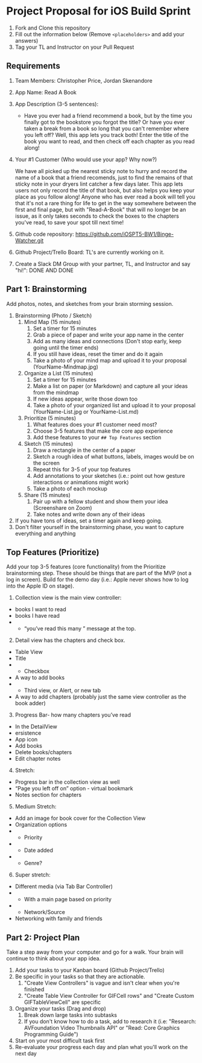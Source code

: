 # Project Proposal for iOS Build Sprint

1. Fork and Clone this repository
2. Fill out the information below (Remove `<placeholders>` and add your answers)
3. Tag your TL and Instructor on your Pull Request

## Requirements

1. Team Members: Christopher Price, Jordan Skenandore
2. App Name: Read A Book
3. App Description (3-5 sentences):

    - Have you ever had a friend recommend a book, but by the time you finally got to the bookstore you forgot the title? Or have you ever taken a break from a book so long that you can't remember where you left off? Well, this app lets you track both! Enter the title of the book you want to read, and then check off each chapter as you read along!
    
4. Your #1 Customer (Who would use your app? Why now?)
 
    We have all picked up the nearest sticky note to hurry and record the name of a book that a friend recomends, just to find the remains of that sticky note in your dryers lint catcher a few days later. This app lets users not only record the title of that book, but also helps you keep your place as you follow along! Anyone who has ever read a book will tell you that it's not a rare thing for life to get in the way somewhere between the first and final page, but with "Read-A-Book" that will no longer be an issue, as it only takes seconds to check the boxes to the chapters you've read, to save your spot till next time!
    
5. Github code repository: https://github.com/iOSPT5-BW1/Binge-Watcher.git
6. Github Project/Trello Board: TL's are currently working on it.
7. Create a Slack DM Group with your partner, TL, and Instructor and say "hi!": DONE AND DONE

## Part 1: Brainstorming

Add photos, notes, and sketches from your brain storming session. 

1. Brainstorming (Photo / Sketch)
    1. Mind Map (15 minutes)
        1. Set a timer for 15 minutes
        2. Grab a piece of paper and write your app name in the center
        3. Add as many ideas and connections (Don't stop early, keep going until the timer ends)
        4. If you still have ideas, reset the timer and do it again
        5. Take a photo of your mind map and upload it to your proposal (YourName-Mindmap.jpg)
    2. Organize a List (15 minutes)
        1. Set a timer for 15 minutes
        2. Make a list on paper (or Markdown) and capture all your ideas from the mindmap
        3. If new ideas appear, write those down too
        4. Take a photo of your organized list and upload it to your proposal (YourName-List.jpg or YourName-List.md)
    3. Prioritize (5 minutes)
        1. What features does your #1 customer need most?
        2. Choose 3-5 features that make the core app experience
        3. Add these features to your `## Top Features` section
    4. Sketch (15 minutes)
        1. Draw a rectangle in the center of a paper
        2. Sketch a rough idea of what buttons, labels, images would be on the screen
        3. Repeat this for 3-5 of your top features
        4. Add annotations to your sketches (i.e.: point out how gesture interactions or animations might work)
        5. Take a photo of each mockup
    5. Share (15 minutes)
        1. Pair up with a fellow student and show them your idea (Screenshare on Zoom)
        2. Take notes and write down any of their ideas
2. If you have tons of ideas, set a timer again and keep going.
3. Don't filter yourself in the brainstorming phase, you want to capture everything and anything

## Top Features (Prioritize)

Add your top 3-5 features (core functionality) from the Prioritize brainstorming step. These should be things that are part of the MVP (not a log in screen). Build for the demo day (i.e.: Apple never shows how to log into the Apple ID on stage).

1) Collection view is the main view controller:
 - books I want to read
 - books I have read
 - - “you’ve read this many ” message at the top.
2) Detail view has the chapters and check box.
 - Table View
 - Title
 - - Checkbox
 - A way to add books
 - - Third view, or Alert, or new tab
 - A way to add chapters (probably just the same view controller as the book adder)
3) Progress Bar- how many chapters you’ve read
 - In the DetailView
 - ersistence
 - App icon
 - Add books
 - Delete books/chapters
 - Edit chapter notes
4) Stretch:
 - Progress bar in the collection view as well
 - “Page you left off on” option - virtual bookmark
 - Notes section for chapters
5) Medium Stretch:
 - Add an image for book cover for the Collection View
 - Organization options
 - - Priority
 - - Date added
 - - Genre?
6) Super stretch:
 - Different media (via Tab Bar Controller)
 - - With a main page based on priority
 - - Network/Source
 - Networking with family and friends

## Part 2: Project Plan

Take a step away from your computer and go for a walk. Your brain will continue to think about your app idea.

1. Add your tasks to your Kanban board (Github Project/Trello)
2. Be specific in your tasks so that they are actionable.
    1. "Create View Controllers" is vague and isn't clear when you're finished
    2. "Create Table View Controller for GIFCell rows" and "Create Custom GIFTableViewCell" are specific
3. Organize your tasks (Drag and drop)
    1. Break down large tasks into subtasks
    2. If you don't know how to do a task, add to research it (i.e: "Research: AVFoundation Video Thumbnails API" or "Read: Core Graphics Programming Guide")
4. Start on your most difficult task first
5. Re-evaluate your progress each day and plan what you'll work on the next day
